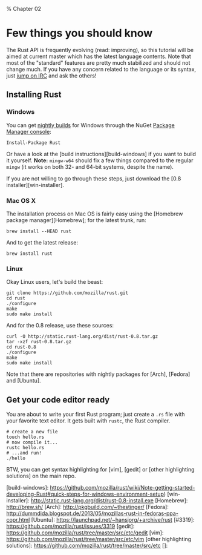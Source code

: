 % Chapter 02

Few things you should know
==========================

The Rust API is frequently evolving (read: improving), so this tutorial will be aimed at current master which has the latest language contents.
Note that most of the "standard" features are pretty much stabilized and should not change much. If you have any concern related to the language or its syntax, just [jump on IRC][IRC] and ask the others!

Installing Rust
---------------

### Windows

You can get [nightly builds][nightlies-windows] for Windows through the NuGet [Package Manager console]:

~~~~ {.bash}
Install-Package Rust
~~~~

Or have a look at the [build instructions][build-windows] if you want to build it yourself.
**Note:** `mingw-w64` should fix a few things compared to the regular `mingw` (it works on both 32- and 64-bit systems, despite the name).

If you are not willing to go through these steps, just download the [0.8 installer][win-installer].

### Mac OS X

The installation process on Mac OS is fairly easy using the [Homebrew package manager][Homebrew]; for the latest trunk, run:

~~~~ {.bash}
brew install --HEAD rust
~~~~

And to get the latest release:

~~~~ {.bash}
brew install rust
~~~~

### Linux

Okay Linux users, let's build the beast:

~~~~ {.bash}
git clone https://github.com/mozilla/rust.git
cd rust
./configure
make
sudo make install
~~~~

And for the 0.8 release, use these sources:

~~~~ {.bash}
curl -O http://static.rust-lang.org/dist/rust-0.8.tar.gz
tar -xzf rust-0.8.tar.gz
cd rust-0.8
./configure
make
sudo make install
~~~~

Note that there are repositories with nightly packages for [Arch], [Fedora] and [Ubuntu].

Get your code editor ready
--------------------------

You are about to write your first Rust program; just create a `.rs` file with your favorite text editor. It gets built with `rustc`, the Rust compiler.

~~~~ {.bash}
# create a new file
touch hello.rs
# now compile it...
rustc hello.rs
# ...and run!
./hello
~~~~

BTW, you can get syntax highlighting for [vim], [gedit] or [other highlighting solutions] on the main repo.

[IRC]: http://client01.chat.mibbit.com/?server=irc.mozilla.org&channel=%23rust
[nightlies-windows]: https://www.nuget.org/packages/Rust/
[Package Manager console]: http://docs.nuget.org/docs/start-here/installing-nuget#Command-Line_Utility
[build-windows]: https://github.com/mozilla/rust/wiki/Note-getting-started-developing-Rust#quick-steps-for-windows-environment-setup)
[win-installer]: http://static.rust-lang.org/dist/rust-0.8-install.exe
[Homebrew]: http://brew.sh/
[Arch]: http://pkgbuild.com/~thestinger/
[Fedora]: http://dummdida.blogspot.de/2013/05/mozillas-rust-in-fedoras-ppa-copr.html
[Ubuntu]: https://launchpad.net/~hansjorg/+archive/rust
[#3319]: https://github.com/mozilla/rust/issues/3319
[gedit]: https://github.com/mozilla/rust/tree/master/src/etc/gedit
[vim]: https://github.com/mozilla/rust/tree/master/src/etc/vim
[other highlighting solutions]: https://github.com/mozilla/rust/tree/master/src/etc
[]:
